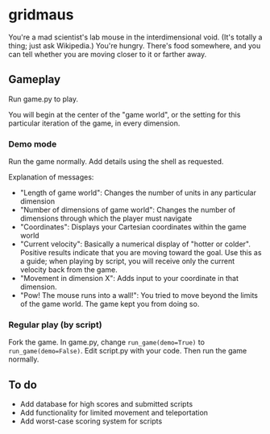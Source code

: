 # gridmaus

You're a mad scientist's lab mouse in the interdimensional void. (It's totally a thing; just ask Wikipedia.) You're hungry. There's food somewhere, and you can tell whether you are moving closer to it or farther away.

## Gameplay

Run game.py to play.

You will begin at the center of the "game world", or the setting for this particular iteration of the game, in every dimension.

### Demo mode

Run the game normally. Add details using the shell as requested.

Explanation of messages:

* "Length of game world": Changes the number of units in any particular dimension
* "Number of dimensions of game world": Changes the number of dimensions through which the player must navigate
* "Coordinates": Displays your Cartesian coordinates within the game world
* "Current velocity": Basically a numerical display of "hotter or colder". Positive results indicate that you are moving toward the goal. Use this as a guide; when playing by script, you will receive only the current velocity back from the game.
* "Movement in dimension X": Adds input to your coordinate in that dimension.
* "Pow! The mouse runs into a wall!": You tried to move beyond the limits of the game world. The game kept you from doing so.

### Regular play (by script)

Fork the game. In game.py, change `run_game(demo=True)` to `run_game(demo=False)`. Edit script.py with your code. Then run the game normally.

## To do

* Add database for high scores and submitted scripts
* Add functionality for limited movement and teleportation
* Add worst-case scoring system for scripts
